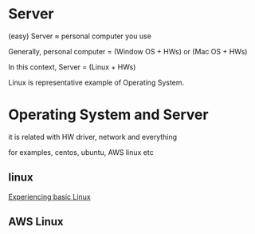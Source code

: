 # Server
(easy) Server ≈ personal computer you use

Generally, personal computer = (Window OS + HWs) or (Mac OS + HWs)

In this context, Server = (Linux + HWs)

Linux is representative example of Operating System.

# Operating System and Server
it is related with HW driver, network and everything 

for examples, centos, ubuntu, AWS linux etc

## linux

[Experiencing basic Linux](https://github.com/devsacti/HandlingLinux)

## AWS Linux
